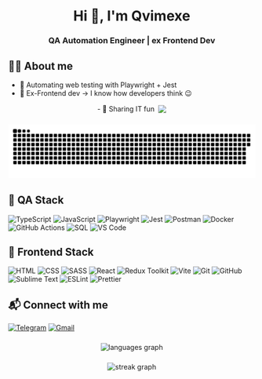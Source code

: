 <h1 align="center">Hi 👋, I'm Qvimexe</h1>

<h3 align="center">QA Automation Engineer | ex Frontend Dev</h3>

###

## 👨‍💻 About me

- 🧪 Automating web testing with Playwright + Jest
- 🎨 Ex-Frontend dev → I know how developers think 😉
<p align="center" style="display: flex; align-items: center; justify-content: center; gap: 8px;">
- 🎥 Sharing IT fun 
<a href="https://www.youtube.com/@qvimexe" target="_blank">
  <img src="https://img.shields.io/badge/-YouTube-FF0000?logo=youtube&logoColor=fff&style=flat" height="20" style="vertical-align: middle;"/>
</a>

###

<p align="center">
 <img width="600" src="assets/github-snake.svg" alt="snake"/>
</p>

###

## 🧪 QA Stack

![TypeScript](https://img.shields.io/badge/-TypeScript-3178C6?logo=typescript&logoColor=fff)
![JavaScript](https://img.shields.io/badge/-JavaScript-F7DF1E?logo=javascript&logoColor=000)
![Playwright](https://img.shields.io/badge/-Playwright-2EAD33?logo=playwright&logoColor=fff)
![Jest](https://img.shields.io/badge/-Jest-C21325?logo=jest&logoColor=fff)
![Postman](https://img.shields.io/badge/-Postman-FF6C37?logo=postman&logoColor=fff)
![Docker](https://img.shields.io/badge/-Docker-2496ED?logo=docker&logoColor=fff)
![GitHub Actions](https://img.shields.io/badge/-CI%2FCD-2088FF?logo=githubactions&logoColor=fff)
![SQL](https://img.shields.io/badge/-SQL-336791?logo=postgresql&logoColor=fff)
![VS Code](https://img.shields.io/badge/-VS%20Code-007ACC?logo=visualstudiocode&logoColor=fff)

## 🎨 Frontend Stack

![HTML](https://img.shields.io/badge/-HTML5-E34F26?logo=html5&logoColor=fff)
![CSS](https://img.shields.io/badge/-CSS3-1572B6?logo=css3&logoColor=fff)
![SASS](https://img.shields.io/badge/-Sass-CC6699?logo=sass&logoColor=fff)
![React](https://img.shields.io/badge/-React-61DAFB?logo=react&logoColor=000)
![Redux Toolkit](https://img.shields.io/badge/-Redux%20Toolkit-764ABC?logo=redux&logoColor=fff)
![Vite](https://img.shields.io/badge/-Vite-646CFF?logo=vite&logoColor=fff)
![Git](https://img.shields.io/badge/-Git-F05032?logo=git&logoColor=fff)
![GitHub](https://img.shields.io/badge/-GitHub-181717?logo=github&logoColor=fff)
![Sublime Text](https://img.shields.io/badge/-Sublime%20Text-FF9800?logo=sublimetext&logoColor=fff)
![ESLint](https://img.shields.io/badge/-ESLint-4B32C3?logo=eslint&logoColor=fff)
![Prettier](https://img.shields.io/badge/-Prettier-F7B93E?logo=prettier&logoColor=000)

###

## 📬 Connect with me

[![Telegram](https://img.shields.io/badge/-Telegram-26A5E4?logo=telegram&logoColor=fff)](https://t.me/qvimq)
[![Gmail](https://img.shields.io/badge/-Gmail-EA4335?logo=gmail&logoColor=fff)](mailto:qvimexe@gmail.com)

###

<div align="center">
  <img src="https://github-readme-stats.vercel.app/api/top-langs?username=qvimexe&locale=en&hide_title=false&layout=compact&card_width=320&langs_count=5&theme=dark&hide_border=false" height="150" alt="languages graph"  />
</div>

###

<div align="center">
  <img src="https://streak-stats.demolab.com?user=qvimexe&locale=en&mode=daily&theme=dark&hide_border=false&border_radius=5&order=3" height="220" alt="streak graph"  />
</div>

###
